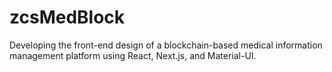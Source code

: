 # zcsMedBlock
Developing the front-end design of a blockchain-based medical information management platform using React, Next.js, and Material-UI.
